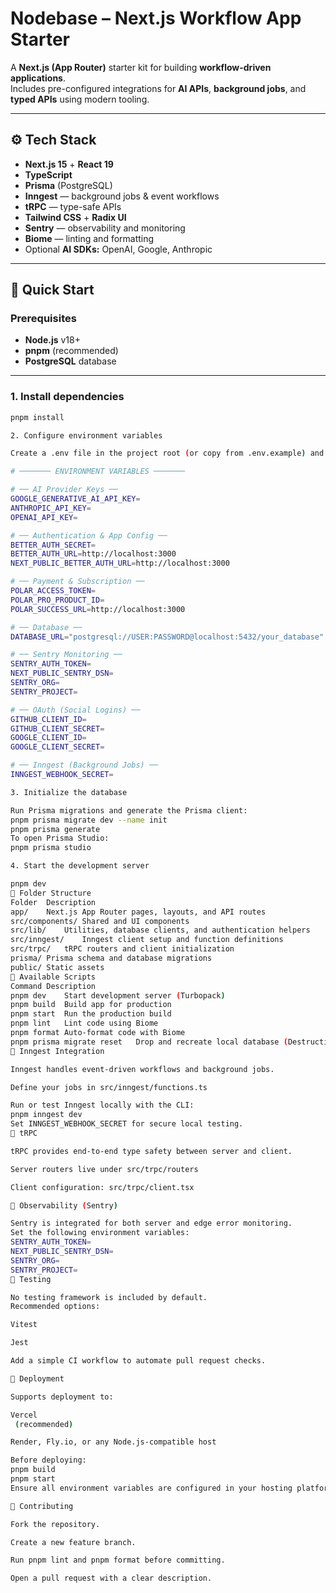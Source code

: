 # Nodebase – Next.js Workflow App Starter

A **Next.js (App Router)** starter kit for building **workflow-driven applications**.  
Includes pre-configured integrations for **AI APIs**, **background jobs**, and **typed APIs** using modern tooling.

---

## ⚙️ Tech Stack

- **Next.js 15** + **React 19**
- **TypeScript**
- **Prisma** (PostgreSQL)
- **Inngest** — background jobs & event workflows
- **tRPC** — type-safe APIs
- **Tailwind CSS** + **Radix UI**
- **Sentry** — observability and monitoring
- **Biome** — linting and formatting
- Optional **AI SDKs:** OpenAI, Google, Anthropic

---

## 🚀 Quick Start

### Prerequisites

- **Node.js** v18+
- **pnpm** (recommended)
- **PostgreSQL** database

---

### 1. Install dependencies

```bash
pnpm install

2. Configure environment variables

Create a .env file in the project root (or copy from .env.example) and set:

# ─────── ENVIRONMENT VARIABLES ───────

# ── AI Provider Keys ──
GOOGLE_GENERATIVE_AI_API_KEY=
ANTHROPIC_API_KEY=
OPENAI_API_KEY=

# ── Authentication & App Config ──
BETTER_AUTH_SECRET=
BETTER_AUTH_URL=http://localhost:3000
NEXT_PUBLIC_BETTER_AUTH_URL=http://localhost:3000

# ── Payment & Subscription ──
POLAR_ACCESS_TOKEN=
POLAR_PRO_PRODUCT_ID=
POLAR_SUCCESS_URL=http://localhost:3000

# ── Database ──
DATABASE_URL="postgresql://USER:PASSWORD@localhost:5432/your_database"

# ── Sentry Monitoring ──
SENTRY_AUTH_TOKEN=
NEXT_PUBLIC_SENTRY_DSN=
SENTRY_ORG=
SENTRY_PROJECT=

# ── OAuth (Social Logins) ──
GITHUB_CLIENT_ID=
GITHUB_CLIENT_SECRET=
GOOGLE_CLIENT_ID=
GOOGLE_CLIENT_SECRET=

# ── Inngest (Background Jobs) ──
INNGEST_WEBHOOK_SECRET=

3. Initialize the database

Run Prisma migrations and generate the Prisma client:
pnpm prisma migrate dev --name init
pnpm prisma generate
To open Prisma Studio:
pnpm prisma studio

4. Start the development server

pnpm dev
📂 Folder Structure
Folder	Description
app/	Next.js App Router pages, layouts, and API routes
src/components/	Shared and UI components
src/lib/	Utilities, database clients, and authentication helpers
src/inngest/	Inngest client setup and function definitions
src/trpc/	tRPC routers and client initialization
prisma/	Prisma schema and database migrations
public/	Static assets
🧩 Available Scripts
Command	Description
pnpm dev	Start development server (Turbopack)
pnpm build	Build app for production
pnpm start	Run the production build
pnpm lint	Lint code using Biome
pnpm format	Auto-format code with Biome
pnpm prisma migrate reset	Drop and recreate local database (Destructive)
🔄 Inngest Integration

Inngest handles event-driven workflows and background jobs.

Define your jobs in src/inngest/functions.ts

Run or test Inngest locally with the CLI:
pnpm inngest dev
Set INNGEST_WEBHOOK_SECRET for secure local testing.
🧠 tRPC

tRPC provides end-to-end type safety between server and client.

Server routers live under src/trpc/routers

Client configuration: src/trpc/client.tsx

🧱 Observability (Sentry)

Sentry is integrated for both server and edge error monitoring.
Set the following environment variables:
SENTRY_AUTH_TOKEN=
NEXT_PUBLIC_SENTRY_DSN=
SENTRY_ORG=
SENTRY_PROJECT=
🧪 Testing

No testing framework is included by default.
Recommended options:

Vitest

Jest

Add a simple CI workflow to automate pull request checks.

🚢 Deployment

Supports deployment to:

Vercel
 (recommended)

Render, Fly.io, or any Node.js-compatible host

Before deploying:
pnpm build
pnpm start
Ensure all environment variables are configured in your hosting platform.

🤝 Contributing

Fork the repository.

Create a new feature branch.

Run pnpm lint and pnpm format before committing.

Open a pull request with a clear description.
